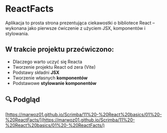 # ReactFacts
  
Aplikacja to prosta strona prezentująca ciekawostki o bibliotece React – wykonana jako pierwsze ćwiczenie z użyciem JSX, komponentów i stylowania.

## W trakcie projektu przećwiczono:

- Dlaczego warto uczyć się Reacta  
- Tworzenie projektu React od zera (Vite)  
- Podstawy składni **JSX**  
- Tworzenie własnych **komponentów**  
- Podstawowe **stylowanie komponentów**

## 🔍 Podgląd

[https://marwoz01.github.io/Scrimba/11%20-%20React%20basics/01%20-%20ReactFacts/](https://marwoz01.github.io/Scrimba/11%20-%20React%20basics/01%20-%20ReactFacts/)
